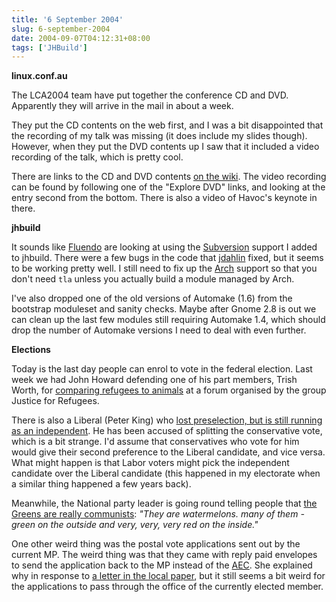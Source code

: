 ```yaml
---
title: '6 September 2004'
slug: 6-september-2004
date: 2004-09-07T04:12:31+08:00
tags: ['JHBuild']
---
```


**linux.conf.au**

The LCA2004 team have put together the conference CD and DVD. Apparently
they will arrive in the mail in about a week.

They put the CD contents on the web first, and I was a bit disappointed
that the recording of my talk was missing (it does include my slides
though). However, when they put the DVD contents up I saw that it
included a video recording of the talk, which is pretty cool.

There are links to the CD and DVD contents [on the
wiki](http://twiki.linux.org.au/twiki/bin/view/Main/LCA2004Videos). The
video recording can be found by following one of the \"Explore DVD\"
links, and looking at the entry second from the bottom. There is also a
video of Havoc\'s keynote in there.

**jhbuild**

It sounds like [Fluendo](http://www.fluendo.com/) are looking at using
the [Subversion](http://subversion.tigris.org/) support I added to
jhbuild. There were a few bugs in the code that
[jdahlin](http://www.advogato.org/person/jdahlin/) fixed, but it seems
to be working pretty well. I still need to fix up the
[Arch](http://www.gnuarch.org/) support so that you don\'t need `tla`
unless you actually build a module managed by Arch.

I\'ve also dropped one of the old versions of Automake (1.6) from the
bootstrap moduleset and sanity checks. Maybe after Gnome 2.8 is out we
can clean up the last few modules still requiring Automake 1.4, which
should drop the number of Automake versions I need to deal with even
further.

**Elections**

Today is the last day people can enrol to vote in the federal election.
Last week we had John Howard defending one of his part members, Trish
Worth, for [comparing refugees to
animals](http://www.news.com.au/common/story_page/0,4057,10628293%255E421,00.html)
at a forum organised by the group Justice for Refugees.

There is also a Liberal (Peter King) who [lost preselection, but is
still running as an
independent](http://www.crikey.com.au/politics/2004/09/03-0006.html). He
has been accused of splitting the conservative vote, which is a bit
strange. I\'d assume that conservatives who vote for him would give
their second preference to the Liberal candidate, and vice versa. What
might happen is that Labor voters might pick the independent candidate
over the Liberal candidate (this happened in my electorate when a
similar thing happened a few years back).

Meanwhile, the National party leader is going round telling people that
[the Greens are really
communists](http://www.theage.com.au/articles/2004/09/06/1094322715096.html):
*\"They are watermelons. many of them - green on the outside and very,
very, very red on the inside.\"*

One other weird thing was the postal vote applications sent out by the
current MP. The weird thing was that they came with reply paid envelopes
to send the application back to the MP instead of the
[AEC](http://www.aec.gov.au/). She explained why in response to [a
letter in the local
paper](http://www.postnewspapers.com.au/20040904/letters/005.shtml), but
it still seems a bit weird for the applications to pass through the
office of the currently elected member.
